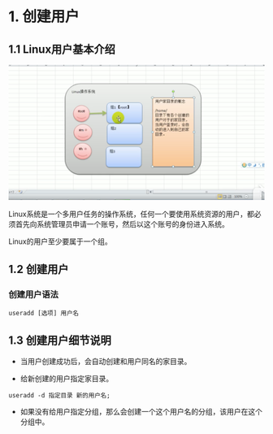 # 1. 创建用户


## 1.1 Linux用户基本介绍

![用户组和家目录](../assets/用户组和家目录.png)

Linux系统是一个多用户任务的操作系统，任何一个要使用系统资源的用户，都必须首先向系统管理员申请一个账号，然后以这个账号的身份进入系统。

Linux的用户至少要属于一个组。



## 1.2 创建用户

### 创建用户语法

```
useradd [选项] 用户名
```

## 1.3 创建用户细节说明

* 当用户创建成功后，会自动创建和用户同名的家目录。

* 给新创建的用户指定家目录。

```
useradd -d 指定目录 新的用户名;
```

* 如果没有给用户指定分组，那么会创建一个这个用户名的分组，该用户在这个分组中。
